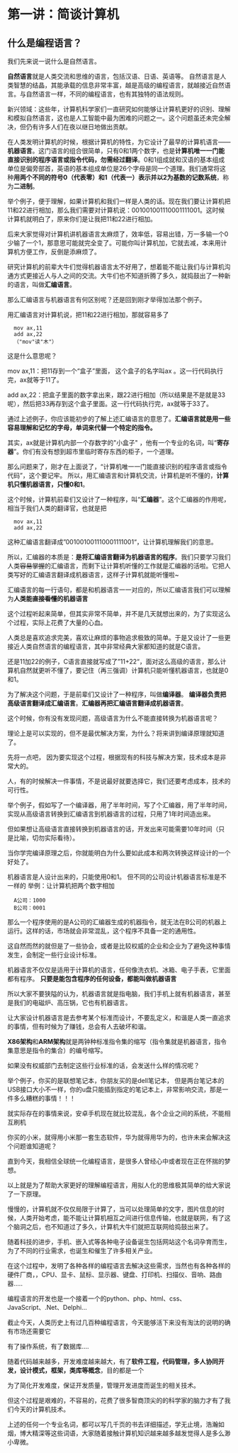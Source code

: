 # 第一讲：简谈计算机 #

## 什么是编程语言？ ##
我们先来说一说什么是自然语言。

**自然语言**就是人类交流和思维的语言，包括汉语、日语、英语等。 自然语言是人类智慧的结晶，其能承载的信息非常丰富，越是高级的编程语言，就越接近自然语言。与自然语言一样，不同的编程语言，也有其独特的语法规则。

新兴领域：这些年，计算机科学家们一直研究如何能够让计算机更好的识别、理解和模拟自然语言，这也是人工智能中最为困难的问题之一。这个问题虽还未完全解决，但仍有许多人们在夜以继日地做出贡献。

在人类发明计算机的时候，根据计算机的特性，为它设计了最早的计算机语言——**机器语言**。这门语言的组合很简单，只有0和1两个数字，也是**计算机唯一一门能直接识别的程序语言或指令代码，勿需经过翻译**。0和1组成就和汉语的基本组成单位是偏旁部首，英语的基本组成单位是26个字母是同一个道理。我们通常将这种**用两个不同的符号0（代表零）和1（代表一）表示并以2为基数的记数系统**，称为**二进制**。

举个例子，便于理解，如果计算机和我们一样是人类的话。现在我们要让计算机把11和22进行相加，那么我们需要对计算机说：001001001110001111001。这时候计算机就明白了，原来你们是让我把11和22进行相加。

后来大家觉得对计算机讲机器语言太麻烦了，效率低，容易出错，万一多输一个0少输了一个1，那意思可能就完全变了。可能你叫计算机加，它就去减，本来用计算机方便工作，反倒是添麻烦了。

研究计算机的前辈大牛们觉得机器语言太不好用了，想着能不能让我们与计算机沟通方式更接近人与人之间的交流。大牛们也不知道折腾了多久，就捣鼓出了一种新的语言，叫做**汇编语言**。

那么汇编语言与机器语言有何区别呢？还是回到刚才举得加法那个例子。

用汇编语言对计算机说，把11和22进行相加，那就容易多了

      mov ax,11
      add ax,22
      （"mov"读"木"）
 
 这是什么意思呢？
 
 mov ax,11：把11存到一个“盒子”里面， 这个盒子的名字叫ax 。这一行代码执行完，ax就等于11了。
 
 add ax,22：把盒子里面的数字拿出来，跟22进行相加（所以结果是不是就是33呢），然后把33再存到这个盒子里面。这一行代码执行完，ax就等于33了。
 
 通过上述例子，你应该能初步的了解上述汇编语言的意思了。**汇编语言就是用一些容易理解和记忆的字母，单词来代替一个特定的指令。**
 
 其实，ax就是计算机内部一个存数字的"小盒子" ，他有一个专业的名词，叫“**寄存器**”。你们有没有想到超市里临时寄存东西的柜子，一个道理。
 
 那么问题来了，刚才在上面说了，“计算机唯一一门能直接识别的程序语言或指令代码”，这个要记牢。
所以，用汇编语言和计算机交流，计算机是听不懂的，**计算机只懂机器语言，只懂0和1**。

这个时候，计算机前辈们又设计了一种程序，叫“**汇编器**”。这个汇编器的作用呢，相当于我们人类的翻译官，也就是把
      
      mov ax,11
      add ax,22
这种汇编语言翻译成”001001001110001111001“，让计算机理解我们的意思。
 
所以，汇编器的本质是：**是将汇编语言翻译为机器语言的程序**。我们只要学习我们人类~~容易掌握~~的汇编语言，而剩下让计算机听懂的工作就是汇编器的活啦。它把人类写好的汇编语言翻译成机器语言，这样子计算机就能听懂啦~

汇编语言的每一行语句，都是和机器语言一一对应的，所以汇编语言我们可以理解为**人类能~~直接看懂~~的机器语言**

这个过程听起来简单，但其实非常不简单，并不是几天就想出来的，为了实现这么个过程，实际上花费了大量的心血。

人类总是喜欢追求完美，喜欢让麻烦的事物追求极致的简单。于是又设计了一些更接近人类自然语言的编程语言，其中非常经典大家都知道的就是C语言。

还是11加22的例子，C语言直接就写成了”11+22“，面对这么高级的语言，那么计算机自然就更听不懂了，要记住（再三强调）计算机只能听懂机器语言，也就是0和1。

为了解决这个问题，于是前辈们又设计了一种程序，叫做**编译器**。
**编译器负责把高级语言翻译成汇编语言**。**汇编器再把汇编语言翻译成机器语言**。

这个时候，你有没有发现问题，高级语言为什么不能直接转换为机器语言呢？

理论上是可以实现的，但不是最优解决方案，为什么？将来讲到编译原理就知道了。

先将一点吧， 因为要实现这个过程，根据现有的科技与解决方案，技术成本是非常大的。

人，有的时候解决一件事情，不是说最好就要选择它，我们还要考虑成本，技术的可行性。

举个例子，假如写了一个编译器，用了半年时间，写了个汇编器，用了半年时间，实现从高级语言转换到汇编语言到机器语言的过程，只用了1年时间造出来。

但如果想让高级语言直接转换到机器语言的话，开发出来可能需要10年时间（只是比喻，切勿实际看待）。

当你学完编译原理之后，你就能明白为什么要如此成本和两次转换这样设计的一个好处了。

机器语言是人设计出来的，只能使用0和1。
但不同的公司设计机器语言标准是不一样的
举例：让计算机把两个数字相加
   
      A公司：1000
      B公司：0001
   
   那么一个程序使用的是A公司的汇编器生成的机器指令，就无法在B公司的机器上运行。这样的话，市场就会非常混乱，这个程序不具备一定的通用性。
  
   这自然而然的就但是了一些协会，或者是比较权威的企业和企业为了避免这种事情发生，会制定一些行业设计标准。
   
   机器语言不仅仅是适用于计算机的语言，任何像洗衣机、冰箱、电子手表，它里面都有程序。
   **只要是能包含程序的任何设备，都能叫做机器语言**
   
   所以大家不要狭隘的认为，机器语言就是指电脑，我们手机上就有机器语言，甚至是我们的电磁炉、高压锅，它也有机器语言。
   
   让大家设计机器语言是去参考某个标准而设计，不要乱定义，和谐是人类一直追求的事情，但有时候为了赚钱，总会有人去破坏和谐。
   
   **X86架构**和**ARM架构**就是两钟种标准指令集的缩写（指令集就是机器语言，指令集意思是指令的集合）的编号缩写。
   
   如果没有权威部门去制定这些行业标准的话，会发送什么样的情况呢？
   
   举个例子，你买的是联想笔记本，你朋友买的是dell笔记本，
   但是两台笔记本的USB接口大小不一样，你的u盘只能插到指定的笔记本上，非常影响交流，那是一件多么糟糕的事情！！！
  
   就实际存在的事情来说，安卓手机现在就比较混乱，各个企业之间的系统，不能相互刷机
   
   你买的小米，就得用小米那一套生态软件，华为就得用华为的，也许未来会解决这个问题谁知道呢？
   
   直到今天，我相信全球统一化编程语言，是很多人曾经心中或者现在正在怀揣的梦想。
   
   以上就是为了帮助大家更好的理解编程语言，用拟人化的思维极其简单的给大家说了一下原理。
   
   慢慢的，计算机就不仅仅局限于计算了，当可以处理简单的文字，图片信息的时候，人类开始考虑，能不能让计算机相互之间进行信息传输，也就是联网，有了这个脑洞之后，也不知道过了多久，计算机大牛们就把互联网给捣鼓出来了。
   
   随着科技的进步，手机、嵌入式等各种电子设备诞生包括网站这个名词孕育而生，为了不同的行业需求，也诞生和催生了许多相关产业。
   
   在这个过程中，发明了各种各样的编程语言去解决这些需求，当然也有各种各样的硬件厂商，，CPU、显卡、鼠标、显示器、键盘、打印机、扫描仪、音响、路由器.....
   
   
   编程语言的开发也是一个接着一个的python、php、html、css、JavaScript、.Net、Delphi...
   
   截止今天，人类历史上有过几百种编程语言，今天能够活下来没有淘汰的说明的确有市场还需要它
   
   有了操作系统，有了数据库....
   
   随着代码越来越多，开发难度越来越大，有了**软件工程，代码管理，多人协同开发，设计模式，框架，类库等概念**，目的都是一个
   
   为了简化开发难度，保证开发质量，管理开发进度而诞生的相关技术。
   
   但这个过程是艰难的，不容易的，花费了很多智商顶尖的的科学家的脑力才有了我们今天的计算机技术。
   
   上述的任何一个专业名词，都可以写几千页的书去详细描述，学无止境，浩瀚如烟，博大精深等这些词语，大家随着接触计算机知识越来越多越发觉得人是多么渺小卑微。
   
   
   
   
   
   
   
   
   
   
   
   
   
   
   
   
   
   
   
   
   
   
   
   
   
   
   


 
 
 
 
 
 
 
 
 
 
 
 
 

